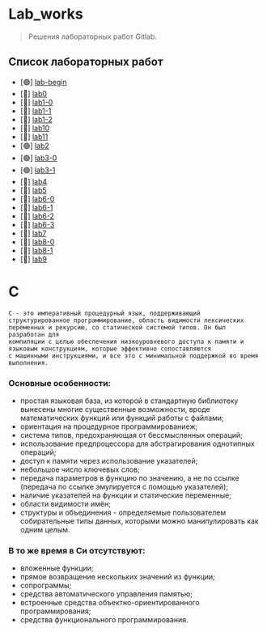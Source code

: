 # Lab_works
> Решения лабораторных работ Gitlab.
## Список лабораторных работ
- [&#128994;] [lab-begin](https://github.com/podumai/NSU/tree/main/FIRST_COURSE/Lab_works/lab-begin)
- [&#x1F534;] [lab0](https://github.com/podumai/NSU/tree/main/FIRST_COURSE/Lab_works/lab0)
- [&#x1F534;] [lab1-0](https://github.com/podumai/NSU/tree/main/FIRST_COURSE/Lab_works/lab1-0)
- [&#x1F534;] [lab1-1](https://github.com/podumai/NSU/tree/main/FIRST_COURSE/Lab_works/lab1-1)
- [&#x1F534;] [lab1-2](https://github.com/podumai/NSU/tree/main/FIRST_COURSE/Lab_works/lab1-2)
- [&#x1F534;] [lab10](https://github.com/podumai/NSU/tree/main/FIRST_COURSE/Lab_works/lab10)
- [&#x1F534;] [lab11](https://github.com/podumai/NSU/tree/main/FIRST_COURSE/Lab_works/lab11)
- [&#128994;] [lab2](https://github.com/podumai/NSU/tree/main/FIRST_COURSE/Lab_works/lab2)
- [&#128994;] [lab3-0](https://github.com/podumai/NSU/tree/main/FIRST_COURSE/Lab_works/lab3-0)
- [&#128994;] [lab3-1](https://github.com/podumai/NSU/tree/main/FIRST_COURSE/Lab_works/lab3-1)
- [&#x1F534;] [lab4](https://github.com/podumai/NSU/tree/main/FIRST_COURSE/Lab_works/lab4)
- [&#x1F534;] [lab5](https://github.com/podumai/NSU/tree/main/FIRST_COURSE/Lab_works/lab5)
- [&#x1F534;] [lab6-0](https://github.com/podumai/NSU/tree/main/FIRST_COURSE/Lab_works/lab6-0)
- [&#x1F534;] [lab6-1](https://github.com/podumai/NSU/tree/main/FIRST_COURSE/Lab_works/lab6-1)
- [&#x1F534;] [lab6-2](https://github.com/podumai/NSU/tree/main/FIRST_COURSE/Lab_works/lab6-2)
- [&#x1F534;] [lab6-3](https://github.com/podumai/NSU/tree/main/FIRST_COURSE/Lab_works/lab6-3)
- [&#x1F534;] [lab7](https://github.com/podumai/NSU/tree/main/FIRST_COURSE/Lab_works/lab7)
- [&#x1F534;] [lab8-0](https://github.com/podumai/NSU/tree/main/FIRST_COURSE/Lab_works/lab8-0)
- [&#x1F534;] [lab8-1](https://github.com/podumai/NSU/tree/main/FIRST_COURSE/Lab_works/lab8-1)
- [&#x1F534;] [lab9](https://github.com/podumai/NSU/tree/main/FIRST_COURSE/Lab_works/lab9)
#

# C
```
C - это императивный процедурный язык, поддерживающий структурированное программирование, область видимости лексических
переменных и рекурсию, со статической системой типов. Он был разработан для
компиляции с целью обеспечения низкоуровневого доступа к памяти и языковым конструкциям, которые эффективно сопоставляются
с машинными инструкциями, и все это с минимальной поддержкой во время выполнения.
```
### Основные особенности:
* простая языковая база, из которой в стандартную библиотеку вынесены многие существенные возможности, вроде математических функций или функций работы с файлами;
* ориентация на процедурное программированиеж;
* система типов, предохраняющая от бессмысленных операций;
* использование предпроцессора для абстрагирования однотипных операций;
* доступ к памяти через использование указателей;
* небольшое число ключевых слов;
* передача параметров в функцию по значению, а не по ссылке (передача по ссылке эмулируется с помощью указателей);
* наличие указателей на функции и статические переменные;
* области видимости имён;
* структуры и объединения - определяемые пользователем собирательные типы данных, которыми можно манипулировать как одним целым.
### В то же время в Си отсутствуют:
* вложенные функции;
* прямое возвращение нескольких значений из функции;
* сопрограммы;
* средства автоматического управления памятью;
* встроенные средства объектно-ориентированного программирования;
* средства функционального программирования.
